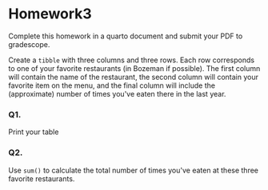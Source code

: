 # Homework3

Complete this homework in a quarto document and submit your PDF to gradescope.

Create a `tibble` with three columns and three rows. Each row corresponds to one of your favorite restaurants (in Bozeman if possible). The first column will contain the name of the restaurant, the second column will contain your favorite item on the menu, and the final column will include the (approximate) number of times you've eaten there in the last year. 

### Q1. 
Print your table

### Q2.
Use `sum()` to calculate the total number of times you've eaten at these three favorite restaurants.

